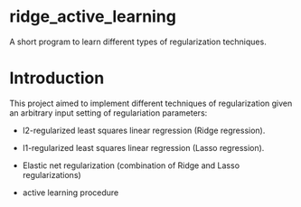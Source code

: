 # ridge_active_learning
A short program to learn different types of regularization techniques.

# Introduction
This project aimed to implement different techniques of regularization given an arbitrary input setting of regulariation parameters:

- l2-regularized least squares linear regression (Ridge regression).

- l1-regularized least squares linear regression (Lasso regression).

- Elastic net regularization (combination of Ridge and Lasso regularizations)

- active learning procedure